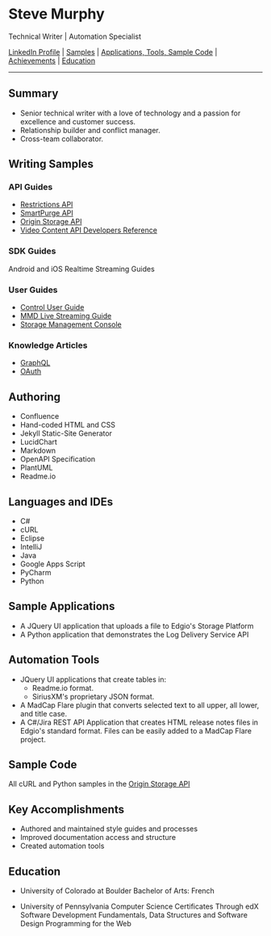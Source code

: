# Steve Murphy
Technical Writer | Automation Specialist

[LinkedIn Profile](https://www.linkedin.com/in/stevemurphy1/) | [Samples](#writing-samples) | [Applications, Tools, Sample Code](#sample-applications) | [Achievements](#key-accomplishments) | [Education](#education)

---

## Summary

- Senior technical writer with a love of technology and a passion for excellence and customer success.
- Relationship builder and conflict manager.
- Cross-team collaborator.

## Writing Samples

### API Guides

- [Restrictions API](/samples/API_Reference_Restrictions.pdf)
- [SmartPurge API](/samples/SmartPurge_REST_API_User_Guide.pdf)
- [Origin Storage API](/samples/Storage_API_Reference_Guide.pdf)
- [Video Content API Developers Reference](/samples/Video_Analytics_API_Developers_Reference.pdf)

### SDK Guides

Android and iOS Realtime Streaming Guides

### User Guides

- [Control User Guide](/samples/Control_User_Guide.pdf)
- [MMD Live Streaming Guide](/samples/MMD_Live_Streaming_Guide_v3.0.pdf)
- [Storage Management Console](/samples/Storage_Management_Console_User_Guide.pdf)

### Knowledge Articles

- [GraphQL](/samples/GraphQL.pdf)
- [OAuth](/samples/OAuth_Blog_Article-Part-1.pdf)


## Authoring

- Confluence
- Hand-coded HTML and CSS
- Jekyll Static-Site Generator
- LucidChart
- Markdown
- OpenAPI Specification
- PlantUML
- Readme.io

## Languages and IDEs
- C#
- cURL
- Eclipse
- IntelliJ
- Java
- Google Apps Script
- PyCharm
- Python


## Sample Applications

- A JQuery UI application that uploads a file to Edgio's Storage Platform
- A Python application that demonstrates the Log Delivery Service API

## Automation Tools

- JQuery UI applications that create tables in:
  - Readme.io format.
  - SiriusXM's proprietary JSON format.
- A MadCap Flare plugin that converts selected text to all upper, all  lower, and title case.
- A C#/Jira REST API Application that creates HTML release notes files in Edgio's standard format. Files can be easily added to a MadCap Flare project.

## Sample Code

All cURL and Python samples in the [Origin Storage API](/samples/Storage_API_Reference_Guide.pdf)


## Key Accomplishments

- Authored and maintained style guides and processes
- Improved documentation access and structure
- Created automation tools

## Education

- University of Colorado at Boulder
Bachelor of Arts: French

- University of Pennsylvania Computer Science Certificates Through edX
Software Development Fundamentals,
Data Structures and Software Design
Programming for the Web

